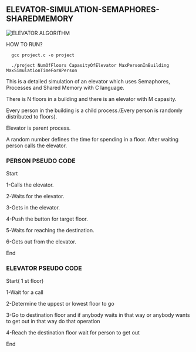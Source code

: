 ## ELEVATOR-SIMULATION-SEMAPHORES-SHAREDMEMORY

![ELEVATOR ALGORITHM](https://people.ece.cornell.edu/land/courses/ece4760/FinalProjects/s2007/aoc6_dah64/aoc6_dah64/states.png)

HOW TO RUN?

      gcc project.c -o project

      ./project NumOfFloors CapasityOfElevator MaxPersonInBuilding MaxSimulationTimeForAPerson

This is a detailed simulation of an elevator which uses Semaphores, Processes and Shared Memory with C language. 

There is N floors in a building and there is an elevator with M capasity.

Every person in the building is a child process.(Every person is randomly distributed to floors).

Elevator is parent process.

A random number defines the time for spending in a floor. After waiting person calls the elevator.

### PERSON PSEUDO CODE

  Start

  1-Calls the elevator.

  2-Waits for the elevator.

  3-Gets in the elevator.

  4-Push the button for target floor.

  5-Waits for reaching the destination.

  6-Gets out from the elevator.

  End
 
### ELEVATOR PSEUDO CODE
  
  Start( 1 st floor)
  
  1-Wait for a call
  
  2-Determine the uppest or lowest floor to go
  
  3-Go to destination floor and if anybody waits in that way or anybody wants to get out in that way do that operation
  
  4-Reach the destination floor wait for person to get out
  
  End
